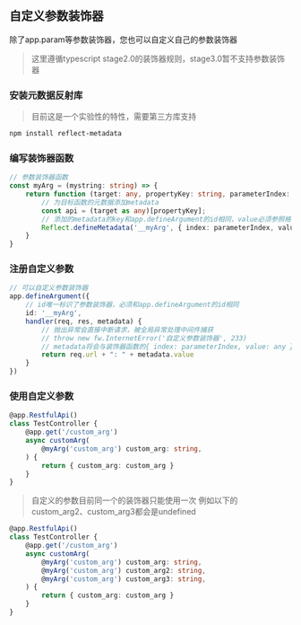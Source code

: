 ## 自定义参数装饰器

除了app.param等参数装饰器，您也可以自定义自己的参数装饰器

> 这里遵循typescript stage2.0的装饰器规则，stage3.0暂不支持参数装饰器

### 安装元数据反射库
> 目前这是一个实验性的特性，需要第三方库支持
```bash
npm install reflect-metadata
```
### 编写装饰器函数
```ts
// 参数装饰器函数
const myArg = (mystring: string) => {
    return function (target: any, propertyKey: string, parameterIndex: number) {
        // 为目标函数的元数据添加metadata
        const api = (target as any)[propertyKey];
        // 添加的metadata的key和app.defineArgument的id相同，value必须参照格式为{ index: parameterIndex, value: any }，其中index是参数的索引，value其它添加到metadata的值
        Reflect.defineMetadata('__myArg', { index: parameterIndex, value: mystring }, api);
    }
}
```

### 注册自定义参数
```ts
// 可以自定义参数装饰器
app.defineArgument({
    // id唯一标识了参数装饰器，必须和app.defineArgument的id相同
    id: '__myArg', 
    handler(req, res, metadata) {
        // 抛出异常会直接中断请求，被全局异常处理中间件捕获
        // throw new fw.InternetError('自定义参数装饰器', 233)
        // metadata将会与装饰器函数的{ index: parameterIndex, value: any }相同
        return req.url + ": " + metadata.value
    }
})
```


### 使用自定义参数

```ts
@app.RestfulApi()
class TestController {
    @app.get('/custom_arg')
    async customArg(
        @myArg('custom_arg') custom_arg: string,
    ) {
        return { custom_arg: custom_arg }
    }
}
```

> 自定义的参数目前同一个的装饰器只能使用一次
例如以下的custom_arg2、custom_arg3都会是undefined
```ts
@app.RestfulApi()
class TestController {
    @app.get('/custom_arg')
    async customArg(
        @myArg('custom_arg') custom_arg: string,
        @myArg('custom_arg') custom_arg2: string,
        @myArg('custom_arg') custom_arg3: string,
    ) {
        return { custom_arg: custom_arg }
    }
}
```